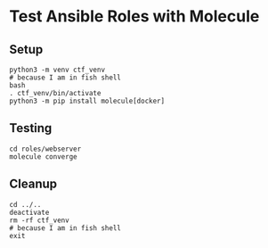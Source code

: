 # Test Ansible Roles with Molecule

## Setup

```
python3 -m venv ctf_venv
# because I am in fish shell
bash 
. ctf_venv/bin/activate
python3 -m pip install molecule[docker]
```

## Testing

```
cd roles/webserver
molecule converge
```

## Cleanup

```
cd ../..
deactivate
rm -rf ctf_venv
# because I am in fish shell
exit
```